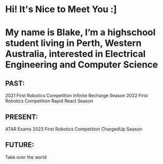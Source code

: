# Hi! It's Nice to Meet You :]
# My name is Blake, I’m a highschool student living in Perth, Western Australia, interested in Electrical Engineering and Computer Science

## PAST:
2021 First Robotics Competition Infinite Recharge Season
2022 First Robotics Competition Rapid React Season

## PRESENT:
ATAR Exams
2023 First Robotics Competition ChargedUp Season

## FUTURE:
Take over the world
